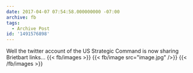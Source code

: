 ```yaml
---
date: 2017-04-07 07:54:58.000000000 -07:00
archive: fb
tags: 
  - Archive Post
id: '1491576898'
---
```


Well the twitter account of the US Strategic Command is now sharing Brietbart links...
{{< fb/images >}}
{{< fb/image src="image.jpg" />}}
{{< /fb/images >}}
